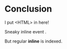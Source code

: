 # Conclusion

<p>
<!--secret secret-->
I put &lt;HTML&gt; in here!<br/>
</p>
<script type="text/javascript" >
// I probably shouldn't do this
if (3 < 5 > 10)
{
    alert("The sky is falling!");
}
</script >
<style >
/*
css looks, like this {
    foo: < 3 <bar >
}
*/
</style>

Sneaky inline event <script>alert("inline");</script>.

But regular <b>inline</b> is indexed.
